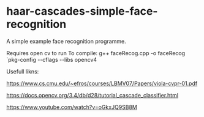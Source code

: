 # haar-cascades-simple-face-recognition

A simple example face recognition programme.

Requires open cv to run 
To compile:
g++ faceRecog.cpp -o faceRecog `pkg-config --cflags --libs opencv4

Usefull likns:

https://www.cs.cmu.edu/~efros/courses/LBMV07/Papers/viola-cvpr-01.pdf

https://docs.opencv.org/3.4/db/d28/tutorial_cascade_classifier.html

https://www.youtube.com/watch?v=oGkxJQ9SB8M
